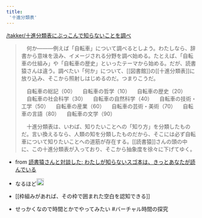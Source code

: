```yaml
---
title:
 '十進分類表'
---
```


[/takker/十進分類表にぶっこんで知らないことを調べ](https://scrapbox.io/takker/十進分類表にぶっこんで知らないことを調べ)
> 　何か―――例えば「自転車」について調べるとしよう。わたしなら、辞書から意味を汲み、イメージされる分野を調べ始める。たとえば、「自転車の仕組み」や「自転車の歴史」といったテーマから始める。だが、読書猿さんは違う。調べたい「何か」について、[[図書館]]の[[十進分類表]]に放り込み、そこから照射しはじめるのだ。つまりこうだ。
>
>  　自転車の総記（00）
>  　自転車の哲学（10）
>  　自転車の歴史（20）
>  　自転車の社会科学（30）
>  　自転車の自然科学（40）
>  　自転車の技術・工学（50）
>  　自転車の産業（60）
>  　自転車の芸術・美術（70）
>  　自転車の言語（80）
>  　自転車の文学（90）
>
>  　十進分類表は、いわば、知りたいことへの「知り方」を分類したものだ。言い換えるなら、人類の知を分類したものだから、そこには必ず自転車について知りたいことへの道筋が存在する。[[読書猿]]さんの頭の中に、この十進分類表が入っており、そこから抽象度を徐々に下げてゆく。
- from [読書猿さんと対談した: わたしが知らないスゴ本は、きっとあなたが読んでいる](http://dain.cocolog-nifty.com/myblog/2017/12/post-a3b8.html)

- なるほど<img src='https://scrapbox.io/api/pages/blu3mo-public/blu3mo/icon' alt='blu3mo.icon' height="19.5"/>
- [[枠組みがあれば、その枠で囲まれた空白を認知できる]]

- せっかくなので時間とかでやってみたい #バーチャル時間の探究